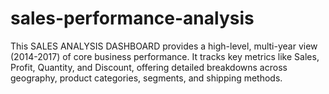 # sales-performance-analysis
This SALES ANALYSIS DASHBOARD provides a high-level, multi-year view (2014-2017) of core business performance. It tracks key metrics like Sales, Profit, Quantity, and Discount, offering detailed breakdowns across geography, product categories, segments, and shipping methods.
